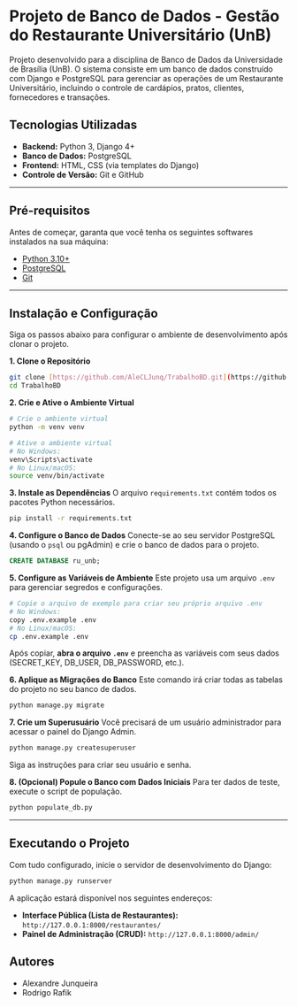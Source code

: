 # Projeto de Banco de Dados - Gestão do Restaurante Universitário (UnB)

Projeto desenvolvido para a disciplina de Banco de Dados da Universidade de Brasília (UnB). O sistema consiste em um banco de dados construído com Django e PostgreSQL para gerenciar as operações de um Restaurante Universitário, incluindo o controle de cardápios, pratos, clientes, fornecedores e transações.

## Tecnologias Utilizadas
* **Backend:** Python 3, Django 4+
* **Banco de Dados:** PostgreSQL
* **Frontend:** HTML, CSS (via templates do Django)
* **Controle de Versão:** Git e GitHub

---

## Pré-requisitos

Antes de começar, garanta que você tenha os seguintes softwares instalados na sua máquina:
* [Python 3.10+](https://www.python.org/downloads/)
* [PostgreSQL](https://www.postgresql.org/download/)
* [Git](https://git-scm.com/downloads/)

---

## Instalação e Configuração

Siga os passos abaixo para configurar o ambiente de desenvolvimento após clonar o projeto.

**1. Clone o Repositório**
```bash
git clone [https://github.com/AleCLJunq/TrabalhoBD.git](https://github.com/AleCLJunq/TrabalhoBD.git)
cd TrabalhoBD
```

**2. Crie e Ative o Ambiente Virtual**
```bash
# Crie o ambiente virtual
python -m venv venv

# Ative o ambiente virtual
# No Windows:
venv\Scripts\activate
# No Linux/macOS:
source venv/bin/activate
```

**3. Instale as Dependências**
O arquivo `requirements.txt` contém todos os pacotes Python necessários.
```bash
pip install -r requirements.txt
```

**4. Configure o Banco de Dados**
Conecte-se ao seu servidor PostgreSQL (usando o `psql` ou pgAdmin) e crie o banco de dados para o projeto.
```sql
CREATE DATABASE ru_unb;
```

**5. Configure as Variáveis de Ambiente**
Este projeto usa um arquivo `.env` para gerenciar segredos e configurações.
```bash
# Copie o arquivo de exemplo para criar seu próprio arquivo .env
# No Windows:
copy .env.example .env
# No Linux/macOS:
cp .env.example .env
```
Após copiar, **abra o arquivo `.env`** e preencha as variáveis com seus dados (SECRET_KEY, DB_USER, DB_PASSWORD, etc.).

**6. Aplique as Migrações do Banco**
Este comando irá criar todas as tabelas do projeto no seu banco de dados.
```bash
python manage.py migrate
```

**7. Crie um Superusuário**
Você precisará de um usuário administrador para acessar o painel do Django Admin.
```bash
python manage.py createsuperuser
```
Siga as instruções para criar seu usuário e senha.

**8. (Opcional) Popule o Banco com Dados Iniciais**
Para ter dados de teste, execute o script de população.
```bash
python populate_db.py
```

---

## Executando o Projeto

Com tudo configurado, inicie o servidor de desenvolvimento do Django:
```bash
python manage.py runserver
```

A aplicação estará disponível nos seguintes endereços:
* **Interface Pública (Lista de Restaurantes):** `http://127.0.0.1:8000/restaurantes/`
* **Painel de Administração (CRUD):** `http://127.0.0.1:8000/admin/`

## Autores
* Alexandre Junqueira
* Rodrigo Rafik

